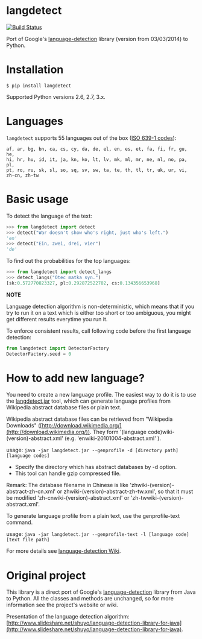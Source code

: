 langdetect
==========

[![Build Status](https://travis-ci.org/Mimino666/langdetect.svg?branch=master)](https://travis-ci.org/Mimino666/langdetect)

Port of Google's [language-detection](https://code.google.com/p/language-detection/) library (version from 03/03/2014) to Python.


Installation
============

    $ pip install langdetect

Supported Python versions 2.6, 2.7, 3.x.


Languages
=========

``langdetect`` supports 55 languages out of the box ([ISO 639-1 codes](https://en.wikipedia.org/wiki/List_of_ISO_639-1_codes)):

    af, ar, bg, bn, ca, cs, cy, da, de, el, en, es, et, fa, fi, fr, gu, he,
    hi, hr, hu, id, it, ja, kn, ko, lt, lv, mk, ml, mr, ne, nl, no, pa, pl,
    pt, ro, ru, sk, sl, so, sq, sv, sw, ta, te, th, tl, tr, uk, ur, vi, zh-cn, zh-tw


Basic usage
===========

To detect the language of the text:

```python
>>> from langdetect import detect
>>> detect("War doesn't show who's right, just who's left.")
'en'
>>> detect("Ein, zwei, drei, vier")
'de'
```

To find out the probabilities for the top languages:

```python
>>> from langdetect import detect_langs
>>> detect_langs("Otec matka syn.")
[sk:0.572770823327, pl:0.292872522702, cs:0.134356653968]
```

**NOTE**

Language detection algorithm is non-deterministic, which means that if you try to run it on a text which is either too short or too ambiguous, you might get different results everytime you run it.

To enforce consistent results, call following code before the first language detection:

```python
from langdetect import DetectorFactory
DetectorFactory.seed = 0
```

How to add new language?
========================

You need to create a new language profile. The easiest way to do it is to use the [langdetect.jar](https://github.com/shuyo/language-detection/raw/master/lib/langdetect.jar) tool, which can generate language profiles from Wikipedia abstract database files or plain text.

Wikipedia abstract database files can be retrieved from "Wikipedia Downloads" ([http://download.wikimedia.org/](http://download.wikimedia.org/)). They form '(language code)wiki-(version)-abstract.xml' (e.g. 'enwiki-20101004-abstract.xml' ).

usage: ``java -jar langdetect.jar --genprofile -d [directory path] [language codes]``

- Specify the directory which has abstract databases by -d option.
- This tool can handle gzip compressed file.

Remark: The database filename in Chinese is like 'zhwiki-(version)-abstract-zh-cn.xml' or zhwiki-(version)-abstract-zh-tw.xml', so that it must be modified 'zh-cnwiki-(version)-abstract.xml' or 'zh-twwiki-(version)-abstract.xml'.

To generate language profile from a plain text, use the genprofile-text command.

usage: ``java -jar langdetect.jar --genprofile-text -l [language code] [text file path]``

For more details see [language-detection Wiki](https://code.google.com/archive/p/language-detection/wikis/Tools.wiki).


Original project
================

This library is a direct port of Google's [language-detection](https://code.google.com/p/language-detection/) library from Java to Python. All the classes and methods are unchanged, so for more information see the project's website or wiki.

Presentation of the language detection algorithm: [http://www.slideshare.net/shuyo/language-detection-library-for-java](http://www.slideshare.net/shuyo/language-detection-library-for-java).
